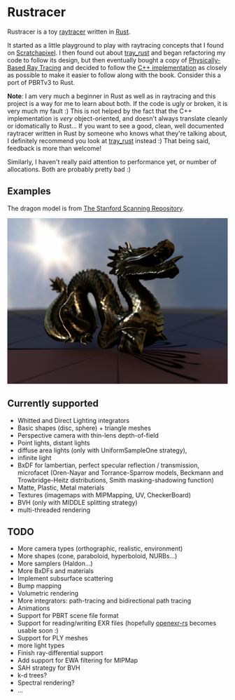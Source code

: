# Rustracer

Rustracer is a toy [raytracer](https://en.wikipedia.org/wiki/Ray_tracing_(graphics)) written in [Rust](http://rust-lang.org).

It started as a little playground to play with raytracing concepts that I found on [Scratchapixel](http://www.scratchapixel.com). I then found out about [tray_rust](http://github.com/TwinkleBear/tray_rust) and began refactoring my code to follow its design, but then eventually bought a copy of [Physically-Based Ray Tracing](http://www.pbrt.org) and decided to follow the [C++ implementation](https://github.com/mmp/pbrt-v3) as closely as possible to make it easier to follow along with the book. Consider this a port of PBRTv3 to Rust.

**Note**: I am very much a beginner in Rust as well as in raytracing and this project is a way for me to learn about both. If the code is ugly or broken, it is very much my fault :) This is not helped by the fact that the C++ implementation is _very_ object-oriented, and doesn't always translate cleanly or idomatically to Rust... If you want to see a good, clean, well documented raytracer written in Rust by someone who knows what they're talking about, I definitely recommend you look at [tray_rust](http://github.com/TwinkleBear/tray_rust) instead :) That being said, feedback is more than welcome!

Similarly, I haven't really paid attention to performance yet, or number of allocations. Both are probably pretty bad :)

## Examples

The dragon model is from [The Stanford Scanning Repository](http://graphics.stanford.edu/data/3Dscanrep/).

![example1](example1.png)

## Currently supported
 * Whitted and Direct Lighting integrators
 * Basic shapes (disc, sphere) + triangle meshes
 * Perspective camera with thin-lens depth-of-field
 * Point lights, distant lights
 * diffuse area lights (only with UniformSampleOne strategy), 
 * infinite light
 * BxDF for lambertian, perfect specular reflection / transmission, microfacet (Oren-Nayar and Torrance-Sparrow models, Beckmann and Trowbridge-Heitz distributions, Smith masking-shadowing function)
 * Matte, Plastic, Metal materials
 * Textures (imagemaps with MIPMapping, UV, CheckerBoard)
 * BVH (only with MIDDLE splitting strategy)
 * multi-threaded rendering

## TODO
 * More camera types (orthographic, realistic, environment)
 * More shapes (cone, paraboloid, hyperboloid, NURBs...)
 * More samplers (Haldon...)
 * More BxDFs and materials
 * Implement subsurface scattering
 * Bump mapping
 * Volumetric rendering
 * More integrators: path-tracing and bidirectional path tracing
 * Animations
 * Support for PBRT scene file format
 * Support for reading/writing EXR files (hopefully [openexr-rs](https://github.com/cessen/openexr-rs) becomes usable soon :)
 * Support for PLY meshes
 * more light types
 * Finish ray-differential support
 * Add support for EWA filtering for MIPMap
 * SAH strategy for BVH
 * k-d trees?
 * Spectral rendering?
 * ...